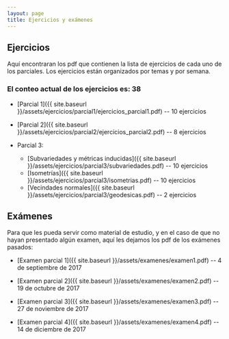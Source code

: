 ```yaml
---
layout: page
title: Ejercicios y exámenes
---
```

## Ejercicios
Aquí encontraran los pdf que contienen la lista de ejercicios de cada uno de los parciales. Los ejercicios están organizados por temas y por semana.

### El conteo actual de los ejercicios es: **38**

*   [Parcial 1]({{ site.baseurl }}/assets/ejercicios/parcial1/ejercicios_parcial1.pdf) -- 10 ejercicios

*   [Parcial 2]({{ site.baseurl }}/assets/ejercicios/parcial2/ejercicios_parcial2.pdf) -- 8 ejercicios

*   Parcial 3:
    *    [Subvariedades y métricas inducidas]({{ site.baseurl }}/assets/ejercicios/parcial3/subvariedades.pdf) -- 10 ejercicios
    *    [Isometrías]({{ site.baseurl }}/assets/ejercicios/parcial3/isometrias.pdf) -- 10 ejercicios
    *    [Vecindades normales]({{ site.baseurl }}/assets/ejercicios/parcial3/geodesicas.pdf) -- 2 ejercicios


## Exámenes

Para que les pueda servir como material de estudio, y en el caso de que no hayan presentado algún examen, aquí les dejamos los pdf de los exámenes pasados:

*   [Examen parcial 1]({{ site.baseurl }}/assets/examenes/examen1.pdf) -- 4 de septiembre de 2017

*   [Examen parcial 2]({{ site.baseurl }}/assets/examenes/examen2.pdf) -- 19 de octubre de 2017

*   [Examen parcial 3]({{ site.baseurl }}/assets/examenes/examen3.pdf) -- 27 de noviembre de 2017

*   [Examen parcial 4]({{ site.baseurl }}/assets/examenes/examen4.pdf) -- 14 de diciembre de 2017
